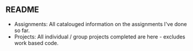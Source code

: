 ## README
- Assignments: All catalouged information on the assignments I've done so far.
- Projects: All individual / group projects completed are here - excludes work based code. 
